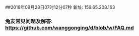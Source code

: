 ##2018年09月28日07时12分07秒 新址: 159.65.208.163
### 兔友常见问题及解答: https://github.com/wanggonging/d/blob/w/FAQ.md
